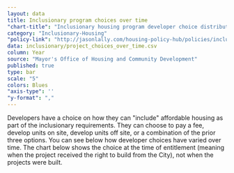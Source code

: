 ```yaml
---
layout: data
title: Inclusionary program choices over time
"chart-title": "Inclusionary housing program developer choice distribution over time: all completed projects, 1992-2014 Q1"
category: "Inclusionary-Housing"
"policy-link": "http://jasonlally.com/housing-policy-hub/policies/inclusionary-housing/"
data: inclusionary/project_choices_over_time.csv
column: Year
source: "Mayor's Office of Housing and Community Development"
published: true
type: bar
scale: "5"
colors: Blues
"axis-type": ''
"y-format": ","
---
```


Developers have a choice on how they can "include" affordable housing as part of the inclusionary requirements. They can choose to pay a fee, develop units on site, develop units off site, or a combination of the prior three options. You can see below how developer choices have varied over time. The chart below shows the choice at the time of entitlement (meaning when the project received the right to build from the City), not when the projects were built.
